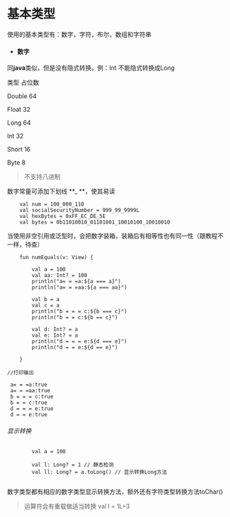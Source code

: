 # 基本类型

使用的基本类型有：数字，字符，布尔，数组和字符串

* #### 数字

同**java**类似，但是没有隐式转换。例：Int 不能隐式转换成Long

类型                占位数

Double             64

Float                32

Long                64

Int                    32

Short               16

Byte                 8

> 不支持八进制

数字常量可添加下划线 **\_ **，使其易读

```
    val num = 100_000_110
    val socialSecurityNumber = 999_99_9999L
    val hexBytes = 0xFF_EC_DE_5E
    val bytes = 0b11010010_01101001_10010100_10010010
```

当使用非空引用或泛型时，会把数字装箱，装箱后有相等性也有同一性（跟教程不一样，待查）

```
    fun numEquals(v: View) {

        val a = 100
        val aa: Int? = 100
        println("a= = =a:${a === a}")
        println("a= = =aa:${a === aa}")

        val b = a
        val c = a
        println("b = = = c:${b === c}")
        println("b = = c:${b == c}")

        val d: Int? = a
        val e: Int? = a
        println("d = = = e:${d === e}")
        println("d = = e:${d == e}")

    } 
    
//打印输出

 a= = =a:true
 a= = =aa:true
 b = = = c:true
 b = = c:true
 d = = = e:true
 d = = e:true
```

###### 显示转换

```
        val a = 100

        val l: Long? = 1 // 静态检测
        val ll: Long? = a.toLong() // 显示转换Long方法
   
```

数字类型都有相应的数字类型显示转换方法，额外还有字符类型转换方法toChar\(\)

> 运算符会有重载做适当转换 val l = 1L+3





